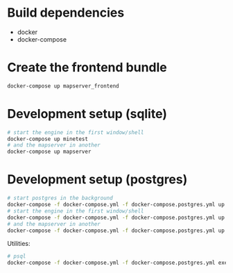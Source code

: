 
# Build dependencies

* docker
* docker-compose

# Create the frontend bundle

```bash
docker-compose up mapserver_frontend
```

# Development setup (sqlite)

```bash
# start the engine in the first window/shell
docker-compose up minetest
# and the mapserver in another
docker-compose up mapserver
```

# Development setup (postgres)

```bash
# start postgres in the background
docker-compose -f docker-compose.yml -f docker-compose.postgres.yml up -d postgres
# start the engine in the first window/shell
docker-compose -f docker-compose.yml -f docker-compose.postgres.yml up minetest
# and the mapserver in another
docker-compose -f docker-compose.yml -f docker-compose.postgres.yml up mapserver
```

Utilities:
```sh
# psql
docker-compose -f docker-compose.yml -f docker-compose.postgres.yml exec postgres psql -U postgres
```